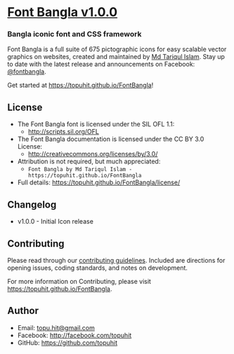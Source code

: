 # [Font Bangla v1.0.0](https://topuhit.github.io/FontBangla)
### Bangla iconic font and CSS framework

Font Bangla is a full suite of 675 pictographic icons for easy scalable vector graphics on websites,
created and maintained by [Md Tariqul Islam](https://facebook.com/tariquldesign).
Stay up to date with the latest release and announcements on Facebook:
[@fontbangla](https://facebook.com/fontbangla).

Get started at https://topuhit.github.io/FontBangla!

## License
- The Font Bangla font is licensed under the SIL OFL 1.1:
  - http://scripts.sil.org/OFL
- The Font Bangla documentation is licensed under the CC BY 3.0 License:
  - http://creativecommons.org/licenses/by/3.0/
- Attribution is not required, but much appreciated:
  - `Font Bangla by Md Tariqul Islam - https://topuhit.github.io/FontBangla`
- Full details: https://topuhit.github.io/FontBangla/license/

## Changelog

- v1.0.0 - Initial Icon release

## Contributing

Please read through our [contributing guidelines](https://github.com/FortAwesome/Font-Awesome/blob/master/CONTRIBUTING.md).
Included are directions for opening issues, coding standards, and notes on development.

For more information on Contributing, please visit https://topuhit.github.io/FontBangla.

## Author
- Email: topu.hit@gmail.com
- Facebook: http://facebook.com/topuhit
- GitHub: https://github.com/topuhit
